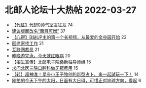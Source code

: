# 北邮人论坛十大热帖 2022-03-27

- [【代征】代研0帅气室友征友](https://bbs.byr.cn/article/Friends/2020382) 74
- [建议版面改名“面目可憎”](https://bbs.byr.cn/article/Food/518491) 37
- [【心得】B站UP主的第一个长视频，从最爱的金谷园开始](https://bbs.byr.cn/article/Talking/6335149) 22
- [回老家找工作](https://bbs.byr.cn/article/Jiangxi/469299) 21
- [互联网裁员](https://bbs.byr.cn/article/WorkLife/1183507) 21
- [昨晚游完泳，今天就红眼病](https://bbs.byr.cn/article/Swim/130000) 20
- [【招生宣传】北邮电子院桑新柱导师组](https://bbs.byr.cn/article/AimGraduate/1215117) 15
- [求问北医三院口腔科做牙冠费用](https://bbs.byr.cn/article/Health/201351) 15
- [【转】超神准！星座小王子独创的新型占卜、來一起試玩一下！](https://bbs.byr.cn/article/Constellations/326533) 14
- [刚拍的今天下午的太阳，日面有大日珥，可惜正对地球方向，看起](https://bbs.byr.cn/article/Picture/3314817) 6


